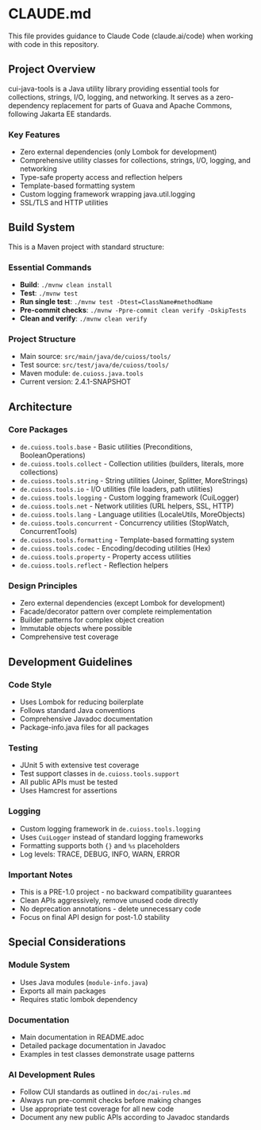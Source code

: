 # CLAUDE.md

This file provides guidance to Claude Code (claude.ai/code) when working with code in this repository.

## Project Overview

cui-java-tools is a Java utility library providing essential tools for collections, strings, I/O, logging, and networking. It serves as a zero-dependency replacement for parts of Guava and Apache Commons, following Jakarta EE standards.

### Key Features
- Zero external dependencies (only Lombok for development)
- Comprehensive utility classes for collections, strings, I/O, logging, and networking
- Type-safe property access and reflection helpers
- Template-based formatting system
- Custom logging framework wrapping java.util.logging
- SSL/TLS and HTTP utilities

## Build System

This is a Maven project with standard structure:

### Essential Commands
- **Build**: `./mvnw clean install`
- **Test**: `./mvnw test`
- **Run single test**: `./mvnw test -Dtest=ClassName#methodName`
- **Pre-commit checks**: `./mvnw -Ppre-commit clean verify -DskipTests`
- **Clean and verify**: `./mvnw clean verify`

### Project Structure
- Main source: `src/main/java/de/cuioss/tools/`
- Test source: `src/test/java/de/cuioss/tools/`
- Maven module: `de.cuioss.java.tools`
- Current version: 2.4.1-SNAPSHOT

## Architecture

### Core Packages
- `de.cuioss.tools.base` - Basic utilities (Preconditions, BooleanOperations)
- `de.cuioss.tools.collect` - Collection utilities (builders, literals, more collections)
- `de.cuioss.tools.string` - String utilities (Joiner, Splitter, MoreStrings)
- `de.cuioss.tools.io` - I/O utilities (file loaders, path utilities)
- `de.cuioss.tools.logging` - Custom logging framework (CuiLogger)
- `de.cuioss.tools.net` - Network utilities (URL helpers, SSL, HTTP)
- `de.cuioss.tools.lang` - Language utilities (LocaleUtils, MoreObjects)
- `de.cuioss.tools.concurrent` - Concurrency utilities (StopWatch, ConcurrentTools)
- `de.cuioss.tools.formatting` - Template-based formatting system
- `de.cuioss.tools.codec` - Encoding/decoding utilities (Hex)
- `de.cuioss.tools.property` - Property access utilities
- `de.cuioss.tools.reflect` - Reflection helpers

### Design Principles
- Zero external dependencies (except Lombok for development)
- Facade/decorator pattern over complete reimplementation
- Builder patterns for complex object creation
- Immutable objects where possible
- Comprehensive test coverage

## Development Guidelines

### Code Style
- Uses Lombok for reducing boilerplate
- Follows standard Java conventions
- Comprehensive Javadoc documentation
- Package-info.java files for all packages

### Testing
- JUnit 5 with extensive test coverage
- Test support classes in `de.cuioss.tools.support`
- All public APIs must be tested
- Uses Hamcrest for assertions

### Logging
- Custom logging framework in `de.cuioss.tools.logging`
- Uses `CuiLogger` instead of standard logging frameworks
- Formatting supports both `{}` and `%s` placeholders
- Log levels: TRACE, DEBUG, INFO, WARN, ERROR

### Important Notes
- This is a PRE-1.0 project - no backward compatibility guarantees
- Clean APIs aggressively, remove unused code directly
- No deprecation annotations - delete unnecessary code
- Focus on final API design for post-1.0 stability

## Special Considerations

### Module System
- Uses Java modules (`module-info.java`)
- Exports all main packages
- Requires static lombok dependency

### Documentation
- Main documentation in README.adoc
- Detailed package documentation in Javadoc
- Examples in test classes demonstrate usage patterns

### AI Development Rules
- Follow CUI standards as outlined in `doc/ai-rules.md`
- Always run pre-commit checks before making changes
- Use appropriate test coverage for all new code
- Document any new public APIs according to Javadoc standards